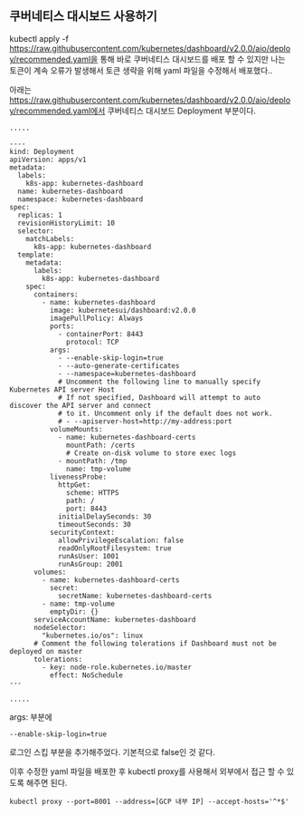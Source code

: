 ## 쿠버네티스 대시보드 사용하기


kubectl apply -f https://raw.githubusercontent.com/kubernetes/dashboard/v2.0.0/aio/deploy/recommended.yaml을 통해 바로 쿠버네티스 대시보드를 배포 할 수 있지만
나는 토큰이 계속 오류가 발생해서 토큰 생략을 위해 yaml 파일을 수정해서 배포했다..

아래는 https://raw.githubusercontent.com/kubernetes/dashboard/v2.0.0/aio/deploy/recommended.yaml에서 쿠버네티스 대시보드 Deployment 부분이다.

    .....
    
    ----
    kind: Deployment
    apiVersion: apps/v1
    metadata:
      labels:
        k8s-app: kubernetes-dashboard
      name: kubernetes-dashboard
      namespace: kubernetes-dashboard
    spec:
      replicas: 1
      revisionHistoryLimit: 10
      selector:
        matchLabels:
          k8s-app: kubernetes-dashboard
      template:
        metadata:
          labels:
            k8s-app: kubernetes-dashboard
        spec:
          containers:
            - name: kubernetes-dashboard
              image: kubernetesui/dashboard:v2.0.0
              imagePullPolicy: Always
              ports:
                - containerPort: 8443
                  protocol: TCP
              args:
                - --enable-skip-login=true
                - --auto-generate-certificates
                - --namespace=kubernetes-dashboard
                # Uncomment the following line to manually specify Kubernetes API server Host
                # If not specified, Dashboard will attempt to auto discover the API server and connect
                # to it. Uncomment only if the default does not work.
                # - --apiserver-host=http://my-address:port
              volumeMounts:
                - name: kubernetes-dashboard-certs
                  mountPath: /certs
                  # Create on-disk volume to store exec logs
                - mountPath: /tmp
                  name: tmp-volume
              livenessProbe:
                httpGet:
                  scheme: HTTPS
                  path: /
                  port: 8443
                initialDelaySeconds: 30
                timeoutSeconds: 30
              securityContext:
                allowPrivilegeEscalation: false
                readOnlyRootFilesystem: true
                runAsUser: 1001
                runAsGroup: 2001
          volumes:
            - name: kubernetes-dashboard-certs
              secret:
                secretName: kubernetes-dashboard-certs
            - name: tmp-volume
              emptyDir: {}
          serviceAccountName: kubernetes-dashboard
          nodeSelector:
            "kubernetes.io/os": linux
          # Comment the following tolerations if Dashboard must not be deployed on master
          tolerations:
            - key: node-role.kubernetes.io/master
              effect: NoSchedule
    ---
    
    .....

args: 부분에 

    --enable-skip-login=true

로그인 스킵 부분을 추가해주었다. 기본적으로 false인 것 같다.

이후 수정한 yaml 파일을 배포한 후 kubectl proxy를 사용해서 외부에서 접근 할 수 있도록 해주면 된다.

    kubectl proxy --port=8001 --address=[GCP 내부 IP] --accept-hosts='^*$'
